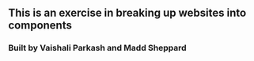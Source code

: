## This is an exercise in breaking up websites into components
### Built by Vaishali Parkash and Madd Sheppard